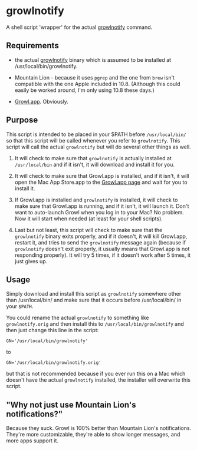 growlnotify
===========

A shell script 'wrapper' for the actual [growlnotify][1] command.

## Requirements

* the actual [growlnotify][1] binary which is assumed to be installed at /usr/local/bin/growlnotify.

* Mountain Lion - because it uses `pgrep` and the one from `brew` isn't compatible with the one Apple included in 10.8. (Although this could easily be worked around, I'm only using 10.8 these days.)

* [Growl.app][2]. Obviously.

## Purpose

This script is intended to be placed in your $PATH before `/usr/local/bin/` so that this script will be called whenever you refer to `growlnotify`. This script will call the actual `growlnotify` but will do several other things as well.

1.	It will check to make sure that `growlnotify` is actually installed at `/usr/local/bin` and if it isn't, it will download and install it for you.

2. 	It will check to make sure that Growl.app is installed, and if it isn't, it will open the Mac App Store.app to the [Growl.app page][2] and wait for you to install it.

3. 	If Growl.app is installed and `growlnotify` is installed, it will check to make sure that Growl.app is running, and if it isn't, it will launch it. Don't want to auto-launch Growl when you log in to your Mac? No problem. Now it will start when needed (at least for your shell scripts).

4. 	Last but not least, this script will check to make sure that the `growlnotify` binary exits properly, and if it doesn't, it will kill Growl.app, restart it, and tries to send the `growlnotify` message again (because if `growlnotify` doesn't exit properly, it usually means that Growl.app is not responding properly). It will try 5 times, if it doesn't work after 5 times, it just gives up.

## Usage ###

Simply download and install this script as `growlnotify` somewhere other than /usr/local/bin/ and make sure that it occurs before /usr/local/bin/ in your `$PATH`. 

You could rename the actual `growlnotify` to something like `growlnotify.orig` and then install this to `/usr/local/bin/growlnotify` and then just change this line in the script:

	GN='/usr/local/bin/growlnotify'

to

	GN='/usr/local/bin/growlnotify.orig'

but that is not recommended because if you ever run this on a Mac which doesn't have the actual `growlnotify` installed, the installer will overwrite this script.

## "Why not just use Mountain Lion's notifications?"

Because they suck. Growl is 100% better than Mountain Lion's notifications. They're more customizable, they're able to show longer messages, and more apps support it.

[1]: http://growl.info/downloads
[2]: http://itunes.apple.com/us/app/growl/id467939042?mt=12
